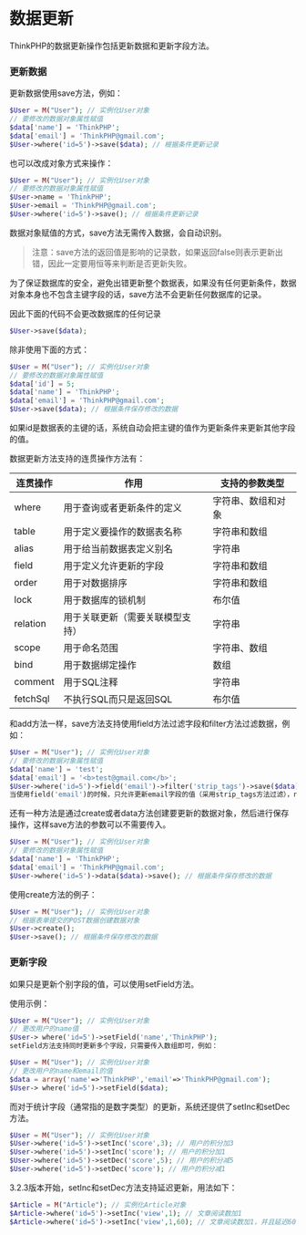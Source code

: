 # 数据更新

ThinkPHP的数据更新操作包括更新数据和更新字段方法。

### 更新数据

更新数据使用save方法，例如：

```php
$User = M("User"); // 实例化User对象
// 要修改的数据对象属性赋值
$data['name'] = 'ThinkPHP';
$data['email'] = 'ThinkPHP@gmail.com';
$User->where('id=5')->save($data); // 根据条件更新记录
```

也可以改成对象方式来操作：

```php
$User = M("User"); // 实例化User对象
// 要修改的数据对象属性赋值
$User->name = 'ThinkPHP';
$User->email = 'ThinkPHP@gmail.com';
$User->where('id=5')->save(); // 根据条件更新记录
```

数据对象赋值的方式，save方法无需传入数据，会自动识别。

>注意：save方法的返回值是影响的记录数，如果返回false则表示更新出错，因此一定要用恒等来判断是否更新失败。

为了保证数据库的安全，避免出错更新整个数据表，如果没有任何更新条件，数据对象本身也不包含主键字段的话，save方法不会更新任何数据库的记录。

因此下面的代码不会更改数据库的任何记录

```php
$User->save($data); 
```

除非使用下面的方式：

```php
$User = M("User"); // 实例化User对象
// 要修改的数据对象属性赋值
$data['id'] = 5;
$data['name'] = 'ThinkPHP';
$data['email'] = 'ThinkPHP@gmail.com';
$User->save($data); // 根据条件保存修改的数据
```

如果id是数据表的主键的话，系统自动会把主键的值作为更新条件来更新其他字段的值。

数据更新方法支持的连贯操作方法有：


|连贯操作	|作用	|支持的参数类型|
|----|----|-----|
|where	|用于查询或者更新条件的定义	|字符串、数组和对象|
|table	|用于定义要操作的数据表名称	|字符串和数组|
|alias	|用于给当前数据表定义别名	|字符串|
|field	|用于定义允许更新的字段	|字符串和数组|
|order	|用于对数据排序	|字符串和数组|
|lock	|用于数据库的锁机制	|布尔值|
|relation	|用于关联更新（需要关联模型支持）	|字符串|
|scope	|用于命名范围	|字符串、数组|
|bind	|用于数据绑定操作	|数组|
|comment	|用于SQL注释	|字符串|
|fetchSql	|不执行SQL而只是返回SQL	|布尔值|

和add方法一样，save方法支持使用field方法过滤字段和filter方法过滤数据，例如：

```php
$User = M("User"); // 实例化User对象
// 要修改的数据对象属性赋值
$data['name'] = 'test';
$data['email'] = '<b>test@gmail.com</b>';
$User->where('id=5')->field('email')->filter('strip_tags')->save($data); // 根据条件保存修改的数据
当使用field('email')的时候，只允许更新email字段的值（采用strip_tags方法过滤），name字段的值将不会被修改。
```

还有一种方法是通过create或者data方法创建要更新的数据对象，然后进行保存操作，这样save方法的参数可以不需要传入。

```php
$User = M("User"); // 实例化User对象
// 要修改的数据对象属性赋值
$data['name'] = 'ThinkPHP';
$data['email'] = 'ThinkPHP@gmail.com';
$User->where('id=5')->data($data)->save(); // 根据条件保存修改的数据
```

使用create方法的例子：

```php
$User = M("User"); // 实例化User对象
// 根据表单提交的POST数据创建数据对象
$User->create();
$User->save(); // 根据条件保存修改的数据
```

### 更新字段

如果只是更新个别字段的值，可以使用setField方法。

使用示例：

```php
$User = M("User"); // 实例化User对象
// 更改用户的name值
$User-> where('id=5')->setField('name','ThinkPHP');
setField方法支持同时更新多个字段，只需要传入数组即可，例如：

$User = M("User"); // 实例化User对象
// 更改用户的name和email的值
$data = array('name'=>'ThinkPHP','email'=>'ThinkPHP@gmail.com');
$User-> where('id=5')->setField($data);
```

而对于统计字段（通常指的是数字类型）的更新，系统还提供了setInc和setDec方法。

```php
$User = M("User"); // 实例化User对象
$User->where('id=5')->setInc('score',3); // 用户的积分加3
$User->where('id=5')->setInc('score'); // 用户的积分加1
$User->where('id=5')->setDec('score',5); // 用户的积分减5
$User->where('id=5')->setDec('score'); // 用户的积分减1
```
3.2.3版本开始，setInc和setDec方法支持延迟更新，用法如下：

```php
$Article = M("Article"); // 实例化Article对象
$Article->where('id=5')->setInc('view',1); // 文章阅读数加1
$Article->where('id=5')->setInc('view',1,60); // 文章阅读数加1，并且延迟60秒更新（写入）
```

